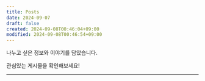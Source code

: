 ```yaml
---
title: Posts
date: 2024-09-07
draft: false
created: 2024-09-08T00:46:04+09:00
modified: 2024-09-08T00:46:54+09:00
---
```


나누고 싶은 정보와 이야기를 담았습니다.

관심있는 게시물을 확인해보세요!

---

